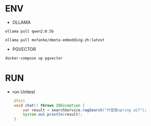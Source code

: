 # ENV
- OLLAMA
```
ollama pull qwen2:0.5b
    
ollama pull mofanke/dmeta-embedding-zh:latest
```
- PGVECTOR
```cmd
docker-compose up pgvector
```
# RUN

- run Unitest
```JAVA
    @Test
    void chat() throws IOException {
        var result = searchService.ragSearch("什麼是spring ai?");
        System.out.println(result);
    }
```
